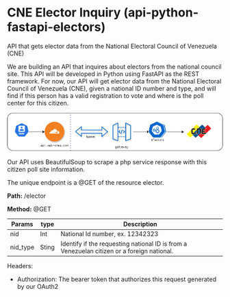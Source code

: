 # CNE Elector Inquiry (api-python-fastapi-electors)

API that gets elector data from the National Electoral Council of Venezuela (CNE)

We are building an API that inquires about electors from the national council site. This API will be developed in Python using FastAPI as the REST framework. For now, our API will get elector data from the National Electoral Council of Venezuela (CNE), given a national ID number and type, and will find if this person has a valid registration to vote and where is the poll center for this citizen.

![Solution Diagram](img/api-python-fast-electors.png)

Our API uses BeautifulSoup to scrape a php service response with this citizen poll site information.

The unique endpoint is a @GET of the resource elector.

**Path:** /elector

**Method:** @GET

| Params   | type  | Description                                                                                | 
|----------|-------|--------------------------------------------------------------------------------------------|
| nid      | Int   | National Id number, ex. 12342323                                                           |
| nid_type | Sting | Identify if the requesting national ID is from a Venezuelan citizen or a foreign national. |

Headers:
- Authorization: The bearer token that authorizes this request generated by our OAuth2


    

